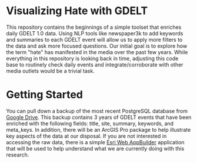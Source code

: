 # Visualizing Hate with GDELT

This repository contains the beginnings of a simple toolset that enriches daily GDELT 1.0 
data. Using NLP tools like newspaper3k to add keywords and summaries to each GDELT event will allow us to 
apply more filters to the data and ask more focused questions. Our initial goal is to explore
how the term "hate" has manifested in the media over the past few years. While everything in 
this repository is looking back in time, adjusting this code base to routinely check daily events
and integrate/corroborate with other media outlets would be a trivial task.   

# Getting Started

You can pull down a backup of the most recent PostgreSQL 
database from [Google Drive](https://drive.google.com/drive/folders/1bKCVqyX23mUCjZUpB6J4yQl49QFddTiS?usp=sharing). 
 This backup contains 3 years of GDELT events that have been enriched with the following fields: 
 title, site, summary, keywords, and meta_keys. In addition, there will be an ArcGIS Pro package to help illustrate key aspects of the data at our disposal. If you 
are not interested in accessing the raw data, there is a simple 
[Esri Web AppBuilder](https://dbsne.maps.arcgis.com/apps/webappviewer/index.html?id=3773616afbc2400ba149fc0b2805b6b4) application that will be used
to help understand what we are currently doing with this research. 